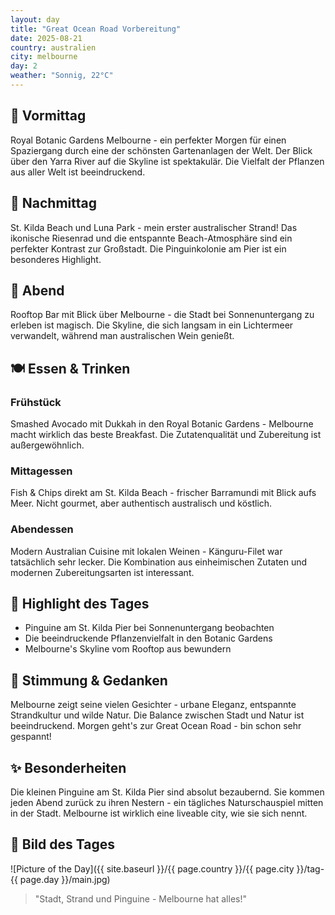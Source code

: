 ```yaml
---
layout: day
title: "Great Ocean Road Vorbereitung"
date: 2025-08-21
country: australien
city: melbourne
day: 2
weather: "Sonnig, 22°C"
---
```


## 🌅 Vormittag

Royal Botanic Gardens Melbourne - ein perfekter Morgen für einen Spaziergang durch eine der schönsten Gartenanlagen der Welt. Der Blick über den Yarra River auf die Skyline ist spektakulär. Die Vielfalt der Pflanzen aus aller Welt ist beeindruckend.

## 🌆 Nachmittag

St. Kilda Beach und Luna Park - mein erster australischer Strand! Das ikonische Riesenrad und die entspannte Beach-Atmosphäre sind ein perfekter Kontrast zur Großstadt. Die Pinguinkolonie am Pier ist ein besonderes Highlight.

## 🌙 Abend

Rooftop Bar mit Blick über Melbourne - die Stadt bei Sonnenuntergang zu erleben ist magisch. Die Skyline, die sich langsam in ein Lichtermeer verwandelt, während man australischen Wein genießt.

## 🍽️ Essen & Trinken

### Frühstück

Smashed Avocado mit Dukkah in den Royal Botanic Gardens - Melbourne macht wirklich das beste Breakfast. Die Zutatenqualität und Zubereitung ist außergewöhnlich.

### Mittagessen

Fish & Chips direkt am St. Kilda Beach - frischer Barramundi mit Blick aufs Meer. Nicht gourmet, aber authentisch australisch und köstlich.

### Abendessen

Modern Australian Cuisine mit lokalen Weinen - Känguru-Filet war tatsächlich sehr lecker. Die Kombination aus einheimischen Zutaten und modernen Zubereitungsarten ist interessant.

## 🎯 Highlight des Tages

- Pinguine am St. Kilda Pier bei Sonnenuntergang beobachten
- Die beeindruckende Pflanzenvielfalt in den Botanic Gardens
- Melbourne's Skyline vom Rooftop aus bewundern

## 💭 Stimmung & Gedanken

Melbourne zeigt seine vielen Gesichter - urbane Eleganz, entspannte Strandkultur und wilde Natur. Die Balance zwischen Stadt und Natur ist beeindruckend. Morgen geht's zur Great Ocean Road - bin schon sehr gespannt!

## ✨ Besonderheiten

Die kleinen Pinguine am St. Kilda Pier sind absolut bezaubernd. Sie kommen jeden Abend zurück zu ihren Nestern - ein tägliches Naturschauspiel mitten in der Stadt. Melbourne ist wirklich eine liveable city, wie sie sich nennt.

## 📸 Bild des Tages

![Picture of the Day]({{ site.baseurl }}/{{ page.country }}/{{ page.city }}/tag-{{ page.day }}/main.jpg)

> "Stadt, Strand und Pinguine - Melbourne hat alles!"